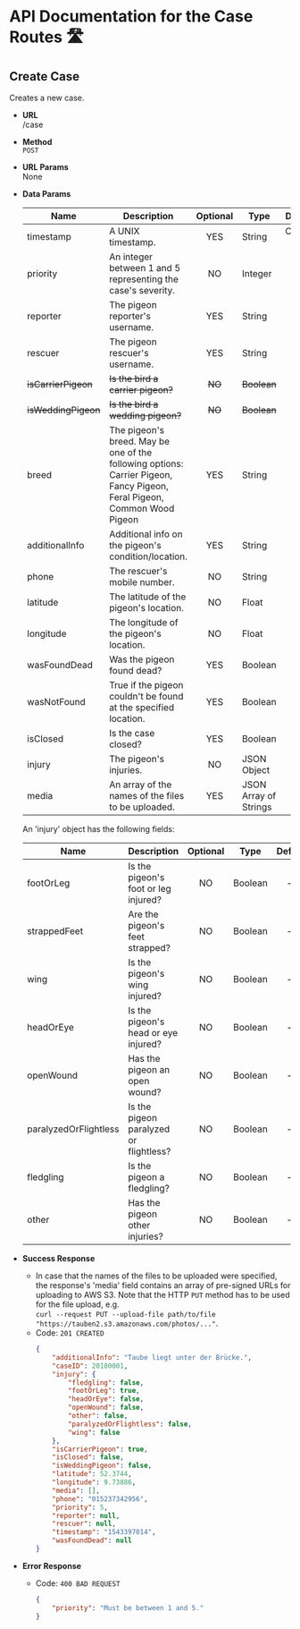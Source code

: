 # API Documentation for the Case Routes 🛣

## Create Case

Creates a new case.

* **URL**  
    /case

* **Method**  
    `POST`

* **URL Params**  
    None

* **Data Params**

    Name | Description | Optional | Type | Default | Example
    --- | --- | :---: | --- | :---: | ---:
    timestamp | A UNIX timestamp. | YES | String | Current time. | "1543397014"
    priority | An integer between 1 and 5 representing the case's severity. | NO | Integer | — | 5
    reporter | The pigeon reporter's username. | YES | String | null | "Pigeonator"
    rescuer | The pigeon rescuer's username. | YES | String | null | "Taubenfreund24"
    ~~isCarrierPigeon~~ | ~~Is the bird a carrier pigeon?~~ | ~~NO~~ | ~~Boolean~~ | — | ~~true~~
    ~~isWeddingPigeon~~ | ~~Is the bird a wedding pigeon?~~ | ~~NO~~ | ~~Boolean~~ | — | ~~false~~
    breed | The pigeon's breed. May be one of the following options: Carrier Pigeon, Fancy Pigeon, Feral Pigeon, Common Wood Pigeon | YES | String | — | "Common Wood Pigeon"
    additionalInfo | Additional info on the pigeon's condition/location. | YES | String | null | "Taube liegt unter der Brücke."
    phone | The rescuer's mobile number. | NO | String | — | "015237342956"
    latitude | The latitude of the pigeon's location. | NO | Float | — | 52.3744
    longitude | The longitude of the pigeon's location. | NO | Float | — | 9.73886
    wasFoundDead | Was the pigeon found dead? | YES | Boolean | null | false
    wasNotFound | True if the pigeon couldn't be found at the specified location. | YES | Boolean | null | false
    isClosed | Is the case closed? | YES | Boolean | false | true
    injury | The pigeon's injuries. | NO | JSON Object | — | See table below.
    media | An array of the names of the files to be uploaded. | YES | JSON Array of Strings | [] | ["photo1.png", "photo2.png"]

    An 'injury' object has the following fields:

    Name | Description | Optional | Type | Default | Example
    --- | --- | :---: | --- | :---: | ---:
    footOrLeg | Is the pigeon's foot or leg injured? | NO | Boolean | — | true
    strappedFeet | Are the pigeon's feet strapped? | NO | Boolean | — | true
    wing | Is the pigeon's wing injured? | NO | Boolean | — | false
    headOrEye | Is the pigeon's head or eye injured? | NO | Boolean | — | false
    openWound | Has the pigeon an open wound? | NO | Boolean | — | false
    paralyzedOrFlightless | Is the pigeon paralyzed or flightless? | NO | Boolean | — | false
    fledgling | Is the pigeon a fledgling? | NO | Boolean | — | false
    other | Has the pigeon other injuries? | NO | Boolean | — | false

* **Success Response**
  * In case that the names of the files to be uploaded were specified, the response's 'media' field contains an array of pre-signed URLs for uploading to AWS S3. Note that the HTTP `PUT` method has to be used for the file upload, e.g.  
  `curl --request PUT --upload-file path/to/file "https://tauben2.s3.amazonaws.com/photos/..."`.
  * Code: `201 CREATED`
    ```json
    {
        "additionalInfo": "Taube liegt unter der Brücke.",
        "caseID": 20180001,
        "injury": {
            "fledgling": false,
            "footOrLeg": true,
            "headOrEye": false,
            "openWound": false,
            "other": false,
            "paralyzedOrFlightless": false,
            "wing": false
        },
        "isCarrierPigeon": true,
        "isClosed": false,
        "isWeddingPigeon": false,
        "latitude": 52.3744,
        "longitude": 9.73886,
        "media": [],
        "phone": "015237342956",
        "priority": 5,
        "reporter": null,
        "rescuer": null,
        "timestamp": "1543397014",
        "wasFoundDead": null
    }
    ```

* **Error Response**
  * Code: `400 BAD REQUEST`
    ```json
    {
        "priority": "Must be between 1 and 5."
    }
    ```